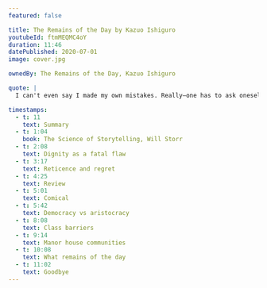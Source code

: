```yaml
---
featured: false

title: The Remains of the Day by Kazuo Ishiguro
youtubeId: ftmMEQMC4oY
duration: 11:46
datePublished: 2020-07-01
image: cover.jpg

ownedBy: The Remains of the Day, Kazuo Ishiguro

quote: |
  I can't even say I made my own mistakes. Really—one has to ask oneself—what dignity is there in that?

timestamps:
  - t: 11
    text: Summary
  - t: 1:04
    book: The Science of Storytelling, Will Storr
  - t: 2:08
    text: Dignity as a fatal flaw
  - t: 3:17
    text: Reticence and regret
  - t: 4:25
    text: Review
  - t: 5:01
    text: Comical
  - t: 5:42
    text: Democracy vs aristocracy
  - t: 8:08
    text: Class barriers
  - t: 9:14
    text: Manor house communities
  - t: 10:08
    text: What remains of the day
  - t: 11:02
    text: Goodbye
---
```

